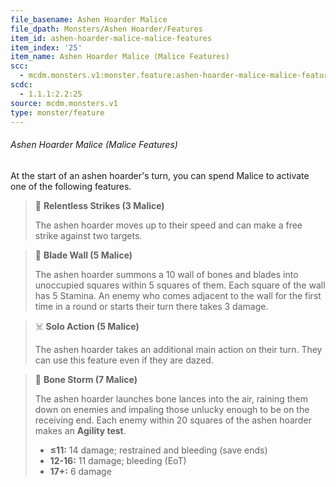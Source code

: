 ```yaml
---
file_basename: Ashen Hoarder Malice
file_dpath: Monsters/Ashen Hoarder/Features
item_id: ashen-hoarder-malice-malice-features
item_index: '25'
item_name: Ashen Hoarder Malice (Malice Features)
scc:
  - mcdm.monsters.v1:monster.feature:ashen-hoarder-malice-malice-features
scdc:
  - 1.1.1:2.2:25
source: mcdm.monsters.v1
type: monster/feature
---
```


###### Ashen Hoarder Malice (Malice Features)

At the start of an ashen hoarder's turn, you can spend Malice to activate one of the following features.

<!-- -->
> 👤 **Relentless Strikes (3 Malice)**
>
> The ashen hoarder moves up to their speed and can make a free strike against two targets.

<!-- -->
> 🔳 **Blade Wall (5 Malice)**
>
> The ashen hoarder summons a 10 wall of bones and blades into unoccupied squares within 5 squares of them. Each square of the wall has 5 Stamina. An enemy who comes adjacent to the wall for the first time in a round or starts their turn there takes 3 damage.

<!-- -->
> ☠️ **Solo Action (5 Malice)**
>
> The ashen hoarder takes an additional main action on their turn. They can use this feature even if they are dazed.

<!-- -->
> 🔳 **Bone Storm (7 Malice)**
>
> The ashen hoarder launches bone lances into the air, raining them down on enemies and impaling those unlucky enough to be on the receiving end. Each enemy within 20 squares of the ashen hoarder makes an **Agility test**.
>
> - **≤11:** 14 damage; restrained and bleeding (save ends)
> - **12-16:** 11 damage; bleeding (EoT)
> - **17+:** 6 damage
